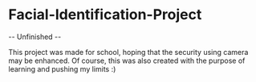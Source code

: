 # Facial-Identification-Project
-- Unfinished -- 


This project was made for school, hoping that the security using camera may be enhanced. Of course, this was also created
with the purpose of learning and pushing my limits :)
